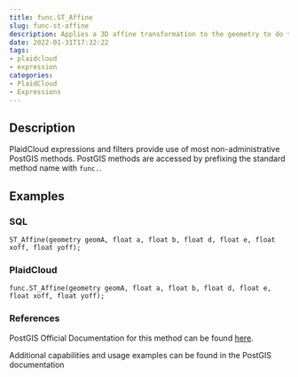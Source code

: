 ```yaml
---
title: func.ST_Affine
slug: func-st-affine
description: Applies a 3D affine transformation to the geometry to do things like translate, rotate, scale in one step
date: 2022-01-31T17:32:22
tags:
- plaidcloud
- expression
categories:
- PlaidCloud
- Expressions
---
```



## Description


PlaidCloud expressions and filters provide use of most non-administrative PostGIS methods. PostGIS methods are accessed by prefixing the standard method name with `func.`.



## Examples


### SQL



```
ST_Affine(geometry geomA, float a, float b, float d, float e, float xoff, float yoff);
```


### PlaidCloud



```
func.ST_Affine(geometry geomA, float a, float b, float d, float e, float xoff, float yoff);
```


### References


PostGIS Official Documentation for this method can be found [here](https://postgis.net/docs/manual-3.1/ST_Affine.html).



Additional capabilities and usage examples can be found in the PostGIS documentation

